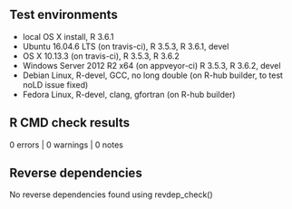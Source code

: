 ## Test environments
* local OS X install, R 3.6.1
* Ubuntu 16.04.6 LTS (on travis-ci), R 3.5.3, R 3.6.1, devel
* OS X 10.13.3 (on travis-ci), R 3.5.3, R 3.6.2
* Windows Server 2012 R2 x64 (on appveyor-ci) R 3.5.3, R 3.6.2, devel 
* Debian Linux, R-devel, GCC, no long double (on R-hub builder, to test noLD issue fixed)
* Fedora Linux, R-devel, clang, gfortran (on R-hub builder)

## R CMD check results

0 errors | 0 warnings | 0 notes

## Reverse dependencies
	
No reverse dependencies found using revdep_check()
